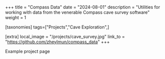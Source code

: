 +++
title = "Compass Data"
date = "2024-08-01"
description = "Utilities for working with data from the venerable Compass cave survey software"
weight = 1

[taxonomies]
tags=["Projects","Cave Exploration",]

[extra]
local_image = "/projects/cave_survey.jpg"
link_to = "https://github.com/zheylmun/compass_data"
+++

Example project page
